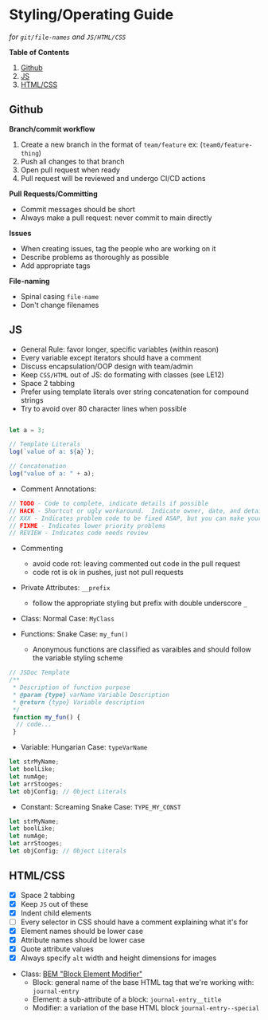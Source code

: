 # Styling/Operating Guide 

*for `git/file-names` and `JS/HTML/CSS`*

**Table of Contents**

1. [Github](#Github)
2. [JS](#JS)
3. [HTML/CSS](#HTML/CSS)


## Github
**Branch/commit workflow**
1. Create a new branch in the format of `team/feature` ex: (`team0/feature-thing`)
2. Push all changes to that branch
3. Open pull request when ready
4. Pull request will be reviewed and undergo CI/CD actions

**Pull Requests/Committing**
* Commit messages should be short
* Always make a pull request: never commit to main directly

**Issues**
* When creating issues, tag the people who are working on it
* Describe problems as thoroughly as possible
* Add appropriate tags

**File-naming**
* Spinal casing `file-name`
* Don't change filenames


## JS
* General Rule: favor longer, specific variables (within reason)
* Every variable except iterators should have a comment
* Discuss encapsulation/OOP design with team/admin
* Keep `CSS/HTML` out of JS: do formating with classes (see LE12)
* Space 2 tabbing
* Prefer using template literals over string concatenation for compound strings
* Try to avoid over 80 character lines when possible 

```JavaScript

let a = 3;

// Template Literals
log(`value of a: ${a}`);

// Concatenation 
log("value of a: " + a);
```

* Comment Annotations:
```Javascript
// TODO - Code to complete, indicate details if possible
// HACK - Shortcut or ugly workaround.  Indicate owner, date, and details of the hack
// XXX - Indicates problem code to be fixed ASAP, but you can make your own obviously!
// FIXME - Indicates lower priority problems
// REVIEW - Indicates code needs review
```
* Commenting 
  * avoid code rot: leaving commented out code in the pull request
  * code rot is ok in pushes, just not pull requests 

* Private Attributes: `__prefix`
  * follow the appropriate styling but prefix with double underscore `_`
* Class: Normal Case: `MyClass`
* Functions: Snake Case: `my_fun()`
  * Anonymous functions are classified as varaibles and should follow the variable styling scheme
```JavaScript
// JSDoc Template
/**
 * Description of function purpose
 * @param {type} varName Variable Description
 * @return {type} Variable description
 */
 function my_fun() {
  // code...
 }
```
* Variable: Hungarian Case: `typeVarName`
```JavaScript
let strMyName;
let boolLike;
let numAge;
let arrStooges;
let objConfig; // Object Literals
```
* Constant: Screaming Snake Case: `TYPE_MY_CONST`
```JavaScript
let strMyName;
let boolLike;
let numAge;
let arrStooges;
let objConfig; // Object Literals
```


## HTML/CSS
- [X] Space 2 tabbing
- [X] Keep `JS` out of these
- [X] Indent child elements
- [ ] Every selector in CSS should have a comment explaining what it's for
- [X] Element names should be lower case
- [X] Attribute names should be lower case
- [X] Quote attribute values
- [X] Always specify `alt` width and height dimensions for images

* Class: [BEM "Block Element Modifier"](https://www.freecodecamp.org/news/css-naming-conventions-that-will-save-you-hours-of-debugging-35cea737d849/)
  * Block: general name of the base HTML tag that we're working with: `journal-entry`
  * Element: a sub-attribute of a block: `journal-entry__title`
  * Modifier: a variation of the base HTML block `journal-entry--special`


